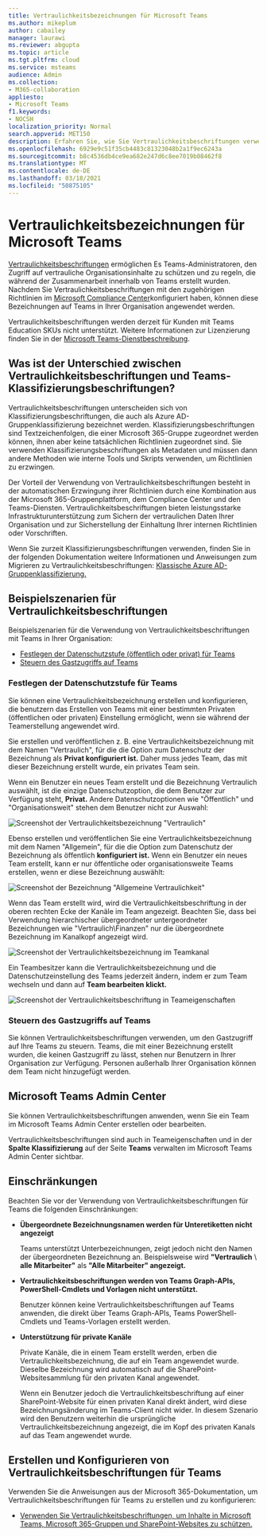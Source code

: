 ```yaml
---
title: Vertraulichkeitsbezeichnungen für Microsoft Teams
ms.author: mikeplum
author: cabailey
manager: laurawi
ms.reviewer: abgupta
ms.topic: article
ms.tgt.pltfrm: cloud
ms.service: msteams
audience: Admin
ms.collection:
- M365-collaboration
appliesto:
- Microsoft Teams
f1.keywords:
- NOCSH
localization_priority: Normal
search.appverid: MET150
description: Erfahren Sie, wie Sie Vertraulichkeitsbeschriftungen verwenden, um Ihre Teams in Microsoft Teams zu schützen.
ms.openlocfilehash: 6929e9c51f35cb4483c81323048b2a1f9ec6243a
ms.sourcegitcommit: b8c4536db4ce9ea682e247d6c8ee7019b08462f8
ms.translationtype: MT
ms.contentlocale: de-DE
ms.lasthandoff: 03/18/2021
ms.locfileid: "50875105"
---
```

# <a name="sensitivity-labels-for-microsoft-teams"></a>Vertraulichkeitsbezeichnungen für Microsoft Teams

[Vertraulichkeitsbeschriftungen](https://docs.microsoft.com/microsoft-365/compliance/sensitivity-labels) ermöglichen Es Teams-Administratoren, den Zugriff auf vertrauliche Organisationsinhalte zu schützen und zu regeln, die während der Zusammenarbeit innerhalb von Teams erstellt wurden. Nachdem Sie Vertraulichkeitsbeschriftungen mit den zugehörigen Richtlinien im [Microsoft Compliance Center](https://docs.microsoft.com/microsoft-365/compliance/go-to-the-securitycompliance-center)konfiguriert haben, können diese Bezeichnungen auf Teams in Ihrer Organisation angewendet werden.

Vertraulichkeitsbeschriftungen werden derzeit für Kunden mit Teams Education SKUs nicht unterstützt. Weitere Informationen zur Lizenzierung finden Sie in der [Microsoft Teams-Dienstbeschreibung](https://docs.microsoft.com/office365/servicedescriptions/teams-service-description).

## <a name="whats-the-difference-between-sensitivity-labels-and-teams-classification-labels"></a>Was ist der Unterschied zwischen Vertraulichkeitsbeschriftungen und Teams-Klassifizierungsbeschriftungen?

Vertraulichkeitsbeschriftungen unterscheiden sich von Klassifizierungsbeschriftungen, die auch als Azure AD-Gruppenklassifizierung bezeichnet werden. Klassifizierungsbeschriftungen sind Textzeichenfolgen, die einer Microsoft 365-Gruppe zugeordnet werden können, ihnen aber keine tatsächlichen Richtlinien zugeordnet sind. Sie verwenden Klassifizierungsbeschriftungen als Metadaten und müssen dann andere Methoden wie interne Tools und Skripts verwenden, um Richtlinien zu erzwingen.

Der Vorteil der Verwendung von Vertraulichkeitsbeschriftungen besteht in der automatischen Erzwingung ihrer Richtlinien durch eine Kombination aus der Microsoft 365-Gruppenplattform, dem Compliance Center und den Teams-Diensten. Vertraulichkeitsbeschriftungen bieten leistungsstarke Infrastrukturunterstützung zum Sichern der vertraulichen Daten Ihrer Organisation und zur Sicherstellung der Einhaltung Ihrer internen Richtlinien oder Vorschriften.

Wenn Sie zurzeit Klassifizierungsbeschriftungen verwenden, finden Sie in der folgenden Dokumentation weitere Informationen und Anweisungen zum Migrieren zu Vertraulichkeitsbeschriftungen: [Klassische Azure AD-Gruppenklassifizierung.](https://docs.microsoft.com/microsoft-365/compliance/sensitivity-labels-teams-groups-sites#classic-azure-ad-group-classification)

## <a name="example-scenarios-for-sensitivity-labels"></a>Beispielszenarien für Vertraulichkeitsbeschriftungen

Beispielszenarien für die Verwendung von Vertraulichkeitsbeschriftungen mit Teams in Ihrer Organisation:

- [Festlegen der Datenschutzstufe (öffentlich oder privat) für Teams](#set-the-privacy-level-for-teams)
- [Steuern des Gastzugriffs auf Teams](#control-guest-access-to-teams)

### <a name="set-the-privacy-level-for-teams"></a>Festlegen der Datenschutzstufe für Teams

Sie können eine Vertraulichkeitsbezeichnung erstellen und konfigurieren, die benutzern das Erstellen von Teams mit einer bestimmten Privaten (öffentlichen oder privaten) Einstellung ermöglicht, wenn sie während der Teamerstellung angewendet wird.

Sie erstellen und veröffentlichen z. B. eine Vertraulichkeitsbezeichnung mit dem Namen "Vertraulich", für die die Option zum Datenschutz der Bezeichnung als **Privat konfiguriert ist.** Daher muss jedes Team, das mit dieser Bezeichnung erstellt wurde, ein privates Team sein. 

Wenn ein Benutzer ein neues Team  erstellt und die Bezeichnung Vertraulich auswählt, ist die einzige Datenschutzoption, die dem Benutzer zur Verfügung steht, **Privat.** Andere Datenschutzoptionen wie "Öffentlich" und "Organisationsweit" stehen dem Benutzer nicht zur Auswahl:

![Screenshot der Vertraulichkeitsbezeichnung "Vertraulich"](media/sensitivity-labels-confidential-example.png)

Ebenso erstellen und veröffentlichen Sie eine Vertraulichkeitsbezeichnung mit dem Namen "Allgemein", für die die Option zum Datenschutz der Bezeichnung als öffentlich **konfiguriert ist.** Wenn ein Benutzer ein neues Team erstellt, kann er nur öffentliche oder organisationsweite Teams erstellen, wenn er diese Bezeichnung auswählt:

![Screenshot der Bezeichnung "Allgemeine Vertraulichkeit"](media/sensitivity-labels-general-example.png)

Wenn das Team erstellt wird, wird die Vertraulichkeitsbeschriftung in der oberen rechten Ecke der Kanäle im Team angezeigt. Beachten Sie, dass bei Verwendung hierarchischer übergeordneter untergeordneter Bezeichnungen wie "Vertraulich\Finanzen" nur die übergeordnete Bezeichnung im Kanalkopf angezeigt wird.


![Screenshot der Vertraulichkeitsbezeichnung im Teamkanal](media/sensitivity-labels-channel.png)

Ein Teambesitzer kann die Vertraulichkeitsbezeichnung und die Datenschutzeinstellung des Teams jederzeit ändern, indem er zum Team wechseln und dann auf **Team bearbeiten klickt.**

![Screenshot der Vertraulichkeitsbeschriftung in Teameigenschaften](media/sensitivity-labels-edit-team.png)

### <a name="control-guest-access-to-teams"></a>Steuern des Gastzugriffs auf Teams

Sie können Vertraulichkeitsbeschriftungen verwenden, um den Gastzugriff auf Ihre Teams zu steuern. Teams, die mit einer Bezeichnung erstellt wurden, die keinen Gastzugriff zu lässt, stehen nur Benutzern in Ihrer Organisation zur Verfügung. Personen außerhalb Ihrer Organisation können dem Team nicht hinzugefügt werden.

## <a name="microsoft-teams-admin-center"></a>Microsoft Teams Admin Center

Sie können Vertraulichkeitsbeschriftungen anwenden, wenn Sie ein Team im Microsoft Teams Admin Center erstellen oder bearbeiten. 

Vertraulichkeitsbeschriftungen sind auch in Teameigenschaften und in der **Spalte Klassifizierung** auf der Seite **Teams** verwalten im Microsoft Teams Admin Center sichtbar.

## <a name="limitations"></a>Einschränkungen

Beachten Sie vor der Verwendung von Vertraulichkeitsbeschriftungen für Teams die folgenden Einschränkungen:

- **Übergeordnete Bezeichnungsnamen werden für Unteretiketten nicht angezeigt**
    
    Teams unterstützt Unterbezeichnungen, zeigt jedoch nicht den Namen der übergeordneten Bezeichnung an. Beispielsweise wird **"Vertraulich** \\ **alle Mitarbeiter"** als **"Alle Mitarbeiter" angezeigt.**

- **Vertraulichkeitsbeschriftungen werden von Teams Graph-APIs, PowerShell-Cmdlets und Vorlagen nicht unterstützt.**
    
    Benutzer können keine Vertraulichkeitsbeschriftungen auf Teams anwenden, die direkt über Teams Graph-APIs, Teams PowerShell-Cmdlets und Teams-Vorlagen erstellt werden.

- **Unterstützung für private Kanäle**
    
    Private Kanäle, die in einem Team erstellt werden, erben die Vertraulichkeitsbezeichnung, die auf ein Team angewendet wurde. Dieselbe Bezeichnung wird automatisch auf die SharePoint-Websitesammlung für den privaten Kanal angewendet.
    
    Wenn ein Benutzer jedoch die Vertraulichkeitsbeschriftung auf einer SharePoint-Website für einen privaten Kanal direkt ändert, wird diese Bezeichnungsänderung im Teams-Client nicht wider. In diesem Szenario wird den Benutzern weiterhin die ursprüngliche Vertraulichkeitsbezeichnung angezeigt, die im Kopf des privaten Kanals auf das Team angewendet wurde.

## <a name="how-to-create-and-configure-sensitivity-labels-for-teams"></a>Erstellen und Konfigurieren von Vertraulichkeitsbeschriftungen für Teams

Verwenden Sie die Anweisungen aus der Microsoft 365-Dokumentation, um Vertraulichkeitsbeschriftungen für Teams zu erstellen und zu konfigurieren: 

- [Verwenden Sie Vertraulichkeitsbeschriftungen, um Inhalte in Microsoft Teams, Microsoft 365-Gruppen und SharePoint-Websites zu schützen.](https://docs.microsoft.com/microsoft-365/compliance/sensitivity-labels-teams-groups-sites)
